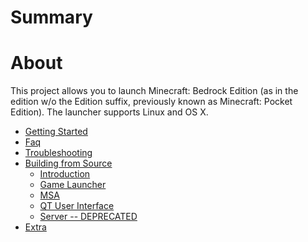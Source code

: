 # Summary

# About

This project allows you to launch Minecraft: Bedrock Edition (as in the
edition w/o the Edition suffix, previously known as Minecraft: Pocket
Edition). The launcher supports Linux and OS X.

- [Getting Started](./getting_started/index.md)
- [Faq](./faq/index.md)
- [Troubleshooting](./troubleshooting/index.md)
- [Building from Source](./source_build/index.md)
    - [Introduction](./source_build/intro.md)
    - [Game Launcher](./source_build/launcher.md)
    - [MSA](./source_build/msa.md)
    - [QT User Interface](./source_build/ui.md)
    - [Server -- DEPRECATED](./source_build/server.md)
- [Extra](./external_links/index.md)

